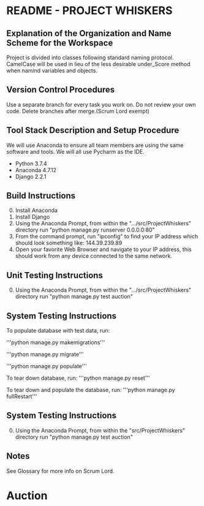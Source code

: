 # README - PROJECT WHISKERS

## Explanation of the Organization and Name Scheme for the Workspace
Project is divided into classes following standard naming protocol. CamelCase will be used in lieu of the less desirable under_Score method when namind variables and objects.

## Version Control Procedures
Use a separate branch for every task you work on. Do not review your own code. Delete branches after merge.(Scrum Lord exempt)

## Tool Stack Description and Setup Procedure
We will use Anaconda to ensure all team members are using the same software and tools. We will all use Pycharm as the IDE. 

* Python 3.7.4
* Anaconda 4.7.12
* Django 2.2.1

## Build Instructions
0. Install Anaconda
1. Install Django
2. Using the Anaconda Prompt, from within the ".../src/ProjectWhiskers" directory run "python manage.py runserver 0.0.0.0:80" 
3. From the command prompt, run "ipconfig" to find your IP address which should look something like: 144.39.239.89
4. Open your favorite Web Browser and navigate to your IP address, this should work from any device connected to the same network.

## Unit Testing Instructions
0. Using the Anaconda Prompt, from within the ".../src/ProjectWhiskers" directory run "python manage.py test auction" 

## System Testing Instructions
To populate database with test data, run:

'''python manage.py makemigrations'''

'''python manage.py migrate'''

'''python manage.py populate'''


To tear down database, run:
'''python manage.py reset'''

To tear down and populate the database, run:
'''python manage.py fullRestart'''

## System Testing Instructions
0. Using the Anaconda Prompt, from within the "src/ProjectWhiskers" directory run "python manage.py test auction" 

## Notes
See Glossary for more info on Scrum Lord.
# Auction
